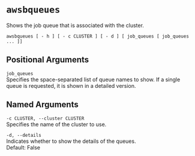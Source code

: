 # `awsbqueues`<a name="awsbatchcli_awsbqueues"></a>

Shows the job queue that is associated with the cluster\.

```
awsbqueues [ - h ] [ - c CLUSTER ] [ - d ] [ job_queues [ job_queues ... ]]
```

## Positional Arguments<a name="pcluster.awsbqueues.arguments"></a>

`job_queues`  
Specifies the space\-separated list of queue names to show\. If a single queue is requested, it is shown in a detailed version\.

## Named Arguments<a name="pcluster.awsbqueues.namedarguments"></a>

`-c CLUSTER, --cluster CLUSTER`  
Specifies the name of the cluster to use\.

`-d, --details`  
Indicates whether to show the details of the queues\.  
Default: False